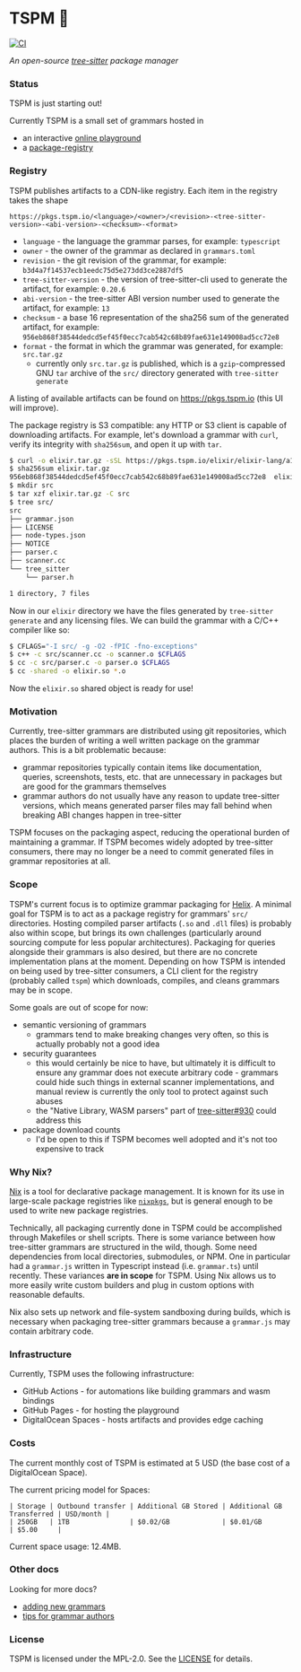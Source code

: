 # TSPM 🌲

[![CI][ci-badge]](ci-file)

_An open-source [tree-sitter][tree-sitter] package manager_

### Status

TSPM is just starting out!

Currently TSPM is a small set of grammars hosted in

- an interactive [online playground][playground]
- a [package-registry](#registry)

### Registry

TSPM publishes artifacts to a CDN-like registry. Each item in the registry
takes the shape

```
https://pkgs.tspm.io/<language>/<owner>/<revision>-<tree-sitter-version>-<abi-version>-<checksum>-<format>
```

- `language` - the language the grammar parses, for example: `typescript`
- `owner` - the owner of the grammar as declared in `grammars.toml`
- `revision` - the git revision of the grammar, for example:
  `b3d4a7f14537ecb1eedc75d5e273dd3ce2887df5`
- `tree-sitter-version` - the version of tree-sitter-cli used to generate the
  artifact, for example: `0.20.6`
- `abi-version` - the tree-sitter ABI version number used to generate the
  artifact, for example: `13`
- `checksum` - a base 16 representation of the sha256 sum of the generated
  artifact, for example:
  `956eb868f38544dedcd5ef45f0ecc7cab542c68b89fae631e149008ad5cc72e8`
- `format` - the format in which the grammar was generated, for example:
  `src.tar.gz`
  - currently only `src.tar.gz` is published, which is a `gzip`-compressed GNU
    `tar` archive of the `src/` directory generated with `tree-sitter generate`

A listing of available artifacts can be found on https://pkgs.tspm.io (this
UI will improve).

The package registry is S3 compatible: any HTTP or S3 client is capable of
downloading artifacts. For example, let's download a grammar with `curl`,
verify its integrity with `sha256sum`, and open it up with `tar`.

```sh
$ curl -o elixir.tar.gz -sSL https://pkgs.tspm.io/elixir/elixir-lang/a11a686303355a518b0a45dea7c77c5eebb5ec22-0.20.6-13-956eb868f38544dedcd5ef45f0ecc7cab542c68b89fae631e149008ad5cc72e8-src.tar.gz
$ sha256sum elixir.tar.gz
956eb868f38544dedcd5ef45f0ecc7cab542c68b89fae631e149008ad5cc72e8  elixir.tar.gz
$ mkdir src
$ tar xzf elixir.tar.gz -C src
$ tree src/
src
├── grammar.json
├── LICENSE
├── node-types.json
├── NOTICE
├── parser.c
├── scanner.cc
└── tree_sitter
    └── parser.h

1 directory, 7 files
```

Now in our `elixir` directory we have the files generated by `tree-sitter
generate` and any licensing files. We can build the grammar with a C/C++
compiler like so:

```sh
$ CFLAGS="-I src/ -g -O2 -fPIC -fno-exceptions"
$ c++ -c src/scanner.cc -o scanner.o $CFLAGS
$ cc -c src/parser.c -o parser.o $CFLAGS
$ cc -shared -o elixir.so *.o
```

Now the `elixir.so` shared object is ready for use!

### Motivation

Currently, tree-sitter grammars are distributed using git repositories, which
places the burden of writing a well written package on the grammar authors.
This is a bit problematic because:

* grammar repositories typically contain items like documentation, queries,
  screenshots, tests, etc. that are unnecessary in packages but are good for
  the grammars themselves
* grammar authors do not usually have any reason to update tree-sitter
  versions, which means generated parser files may fall behind when breaking
  ABI changes happen in tree-sitter

TSPM focuses on the packaging aspect, reducing the operational burden of
maintaining a grammar. If TSPM becomes widely adopted by tree-sitter consumers,
there may no longer be a need to commit generated files in grammar
repositories at all.

### Scope

TSPM's current focus is to optimize grammar packaging for [Helix][helix].
A minimal goal for TSPM is to act as a package registry for grammars' `src/`
directories. Hosting compiled parser artifacts (`.so` and `.dll` files) is
probably also within scope, but brings its own challenges (particularly around
sourcing compute for less popular architectures). Packaging for queries
alongside their grammars is also desired, but there are no concrete
implementation plans at the moment. Depending on how TSPM is intended on being
used by tree-sitter consumers, a CLI client for the registry (probably called
`tspm`) which downloads, compiles, and cleans grammars may be in scope.

Some goals are out of scope for now:

* semantic versioning of grammars
    * grammars tend to make breaking changes very often, so this is actually
      probably not a good idea
* security guarantees
    * this would certainly be nice to have, but ultimately it is difficult
      to ensure any grammar does not execute arbitrary code - grammars could
      hide such things in external scanner implementations, and manual
      review is currently the only tool to protect against such abuses
    * the "Native Library, WASM parsers" part of [tree-sitter#930][ts-930]
      could address this
* package download counts
    * I'd be open to this if TSPM becomes well adopted and it's not too
      expensive to track

### Why Nix?

[Nix][nix] is a tool for declarative package management. It is known for its
use in large-scale package registries like [`nixpkgs`][nixpkgs], but is
general enough to be used to write new package registries.

Technically, all packaging currently done in TSPM could be accomplished
through Makefiles or shell scripts. There is some variance between how
tree-sitter grammars are structured in the wild, though. Some need
dependencies from local directories, submodules, or NPM. One in particular
had a `grammar.js` written in Typescript instead (i.e. `grammar.ts`) until
recently. These variances **are in scope** for TSPM. Using Nix allows us to
more easily write custom builders and plug in custom options with reasonable
defaults.

Nix also sets up network and file-system sandboxing during builds, which is
necessary when packaging tree-sitter grammars because a `grammar.js` may
contain arbitrary code.

### Infrastructure

Currently, TSPM uses the following infrastructure:

* GitHub Actions - for automations like building grammars and wasm bindings
* GitHub Pages - for hosting the playground
* DigitalOcean Spaces - hosts artifacts and provides edge caching

### Costs

The current monthly cost of TSPM is estimated at 5 USD (the base cost of
a DigitalOcean Space).

The current pricing model for Spaces:

```
| Storage | Outbound transfer | Additional GB Stored | Additional GB Transferred | USD/month |
| 250GB   | 1TB               | $0.02/GB             | $0.01/GB                  | $5.00     |
```

Current space usage: 12.4MB.

### Other docs

Looking for more docs?

* [adding new grammars][add-new-grammar]
* [tips for grammar authors][tips]

### License

TSPM is licensed under the MPL-2.0. See the [LICENSE](./LICENSE) for details.

[ci-badge]: https://github.com/the-mikedavis/tspm/actions/workflows/ci.yml/badge.svg
[ci-file]: https://github.com/the-mikedavis/tspm/actions/workflows/ci.yml
[tree-sitter]: https://github.com/tree-sitter/tree-sitter
[playground]: https://tspm.io
[helix]: https://github.com/helix-editor/helix
[nix]: https://nixos.org/
[nixpkgs]: https://github.com/NixOS/nixpkgs
[ts-930]: https://github.com/tree-sitter/tree-sitter/issues/930
[do-spaces]: https://www.digitalocean.com/blog/spaces-now-includes-cdn
[tips]: ./grammar-author-tips.md
[add-new-grammar]: ./add-new-grammar.md
